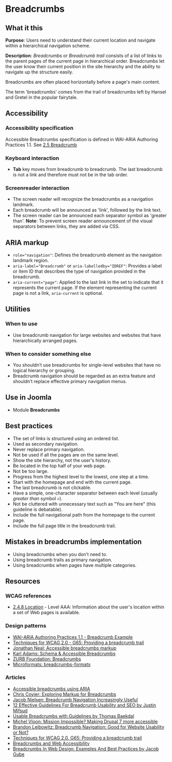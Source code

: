 # Breadcrumbs
## What it this
**Purpose**: Users need to understand their current location and navigate within a hierarchical navigation scheme.

**Description**: _Breadcrumbs_ or _Breadcrumb trail_ consists of a list of links to the parent pages of the current page in hierarchical order.  Breadcrumbs let the user know their current position in the site hierarchy and the ability to navigate up the structure easily.

Breadcrumbs are often placed horizontally before a page's main content.

The term 'breadcrumbs' comes from the trail of breadcrumbs left by Hansel and Gretel in the popular fairytale.

## Accessibility
### Accessibility specification
Accessible Breadcrumbs specification is defined in WAI-ARIA Authoring Practices 1.1. See [2.5 Breadcrumb](https://www.w3.org/TR/wai-aria-practices/#breadcrumb)

### Keyboard interaction
* **Tab** key moves from breadcrumb to breadcrumb. The last breadcrumb is not a link and therefore must not be in the tab order.

### Screenreader interaction
* The screen reader will recognize the breadcrumbs as a navigation landmark.
* Each breadcrumb will be announced as 'link', followed by the link text.
* The screen reader can be announced each separator symbol as 'greater than'. 
  **Note**: To prevent screen reader announcement of the visual separators between links, they are added via CSS.


## ARIA markup
* `role="navigation"`: Defines the breadcrumb element as the navigation landmark region.
* `aria-label="Breadcrumb"` or `aria-labelledby="IDREF"`: Provides a label or item ID that describes the type of navigation provided in the breadcrumb.
* `aria-current="page"`: Applied to the last link in the set to indicate that it represents the current page. If the element representing the current page is not a link, `aria-current` is optional.

## Utilities
### When to use
* Use breadcrumb navigation for large websites and websites that have hierarchically arranged pages. 
### When to consider something else
* You shouldn’t use breadcrumbs for single-level websites that have no logical hierarchy or grouping.
* Breadcrumb navigation should be regarded as an extra feature and shouldn’t replace effective primary navigation menus.


## Use in Joomla
* Module **Breadcrumbs**

## Best practices
* The set of links is structured using an ordered list.
* Used as secondary navigation.
* Never replace primary navigation. 
* Not be used if all the pages are on the same level.
* Show the site hierarchy, not the user's history. 
* Be located in the top half of your web page. 
* Not be too large. 
* Progress from the highest level to the lowest, one step at a time.
* Start with the homepage and end with the current page.
* The last breadcrumb is not clickable. 
* Have a simple, one-character separator between each level (usually _greater than_ symbol `>`).
* Not be cluttered with unnecessary text such as "You are here" (this guideline is debatable).
* Include the full navigational path from the homepage to the current page.
* Include the full page title in the breadcrumb trail. 

## Mistakes in breadcrumbs implementation
* Using breadcrumbs when you don’t need to.
* Using breadcrumb trails as primary navigation.
* Using breadcrumbs when pages have multiple categories.

## Resources
### WCAG references
* [2.4.8 Location](https://www.w3.org/TR/2008/REC-WCAG20-20081211/#navigation-mechanisms-location) - Level AAA: Information about the user's location within a set of Web pages is available. 

### Design patterns
* [WAI-ARIA Authoring Practices 1.1 - Breadcrumb Example](https://www.w3.org/TR/wai-aria-practices/examples/breadcrumb/index.html)
* [Techniques for WCAG 2.0 - G65: Providing a breadcrumb trail](https://www.w3.org/TR/WCAG20-TECHS/G65.html)
* [Jonathan Neal: Accessible breadcrumbs markup](https://codepen.io/jonneal/pen/ianKu)
* [Karl Adams: Schema & Accessible Breadcrumbs](https://codepen.io/Five50/pen/reQREV)
* [ZURB Foundation: Breadcrumbs](http://foundation.zurb.com/sites/docs/v/5.5.3/components/breadcrumbs.html)
* [Microformats: breadcrumbs-formats](http://microformats.org/wiki/breadcrumbs-formats)

### Articles
* [Accessible breadcrumbs using ARIA](https://www.uvd.co.uk/blog/accessible-breadcrumbs-using-aria/)
* [Chris Coyier: Exploring Markup for Breadcrumbs](https://css-tricks.com/markup-for-breadcrumbs/)
* [Jacob Nielsen: Breadcrumb Navigation Increasingly Useful](https://www.nngroup.com/articles/breadcrumb-navigation-useful/)
* [12 Effective Guidelines For Breadcrumb Usability and SEO by Justin Mifsud](http://usabilitygeek.com/12-effective-guidelines-for-breadcrumb-usability-and-seo/)
* [Usable Breadcrumbs with Guidelines by Thomas Baekdal](https://www.baekdal.com/insights/breadcrumbguidelines)
* [Michel Vloon: Mission Impossible? Making Drupal 7 more accessible](https://www.nomensa.com/blog/2015/mission-impossible-making-drupal-7-more-accessible)
* [Brandon Leibowitz: Breadcrumb Navigation: Good for Website Usability or Not?](http://blog.usabilla.com/breadcrumb-navigation-good-website-usability-not/)
* [Techniques for WCAG 2.0. G65: Providing a breadcrumb trail](https://www.w3.org/TR/WCAG20-TECHS/G65.html)
* [Breadcrumbs and Web Accessibility](http://www.ficksworkshop.com/blog/post/breadcrumbs-and-web-accessibility)
* [Breadcrumbs In Web Design: Examples And Best Practices by Jacob Gube](https://www.smashingmagazine.com/2009/03/breadcrumbs-in-web-design-examples-and-best-practices/)

